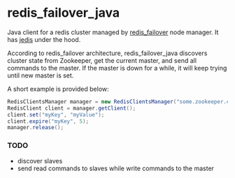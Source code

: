 redis_failover_java
===================

Java client for a redis cluster managed by [redis_failover](https://github.com/ryanlecompte/redis_failover) node manager.
It has [jedis](https://github.com/xetorthio/jedis) under the hood.

According to redis_failover architecture, redis_failover_java discovers cluster state from Zookeeper, get the current master,
and send all commands to the master. If the master is down for a while, it will keep trying until new master is set.

A short example is provided below:

```java
RedisClientsManager manager = new RedisClientsManager("some.zookeeper.com:2181");
RedisClient client = manager.getClient();
client.set("myKey", "myValue");
client.expire("myKey", 5);
manager.release();
```


### TODO

- discover slaves
- send read commands to slaves while write commands to the master

